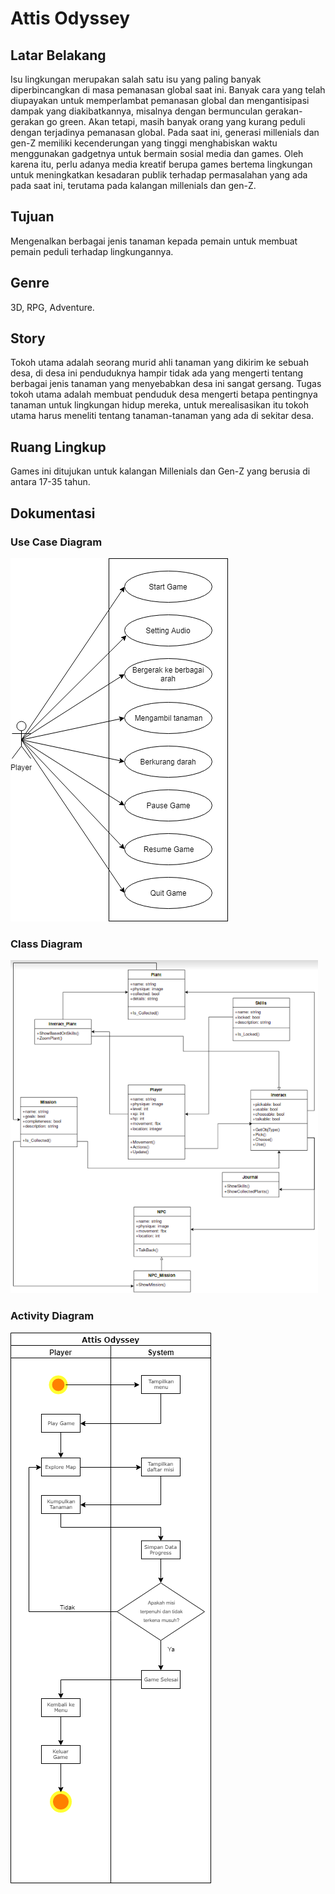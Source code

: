 # Attis Odyssey

## Latar Belakang
Isu lingkungan merupakan salah satu isu yang paling banyak diperbincangkan di masa pemanasan global saat ini. Banyak cara yang telah diupayakan untuk memperlambat pemanasan global dan mengantisipasi dampak yang diakibatkannya, misalnya dengan bermunculan gerakan-gerakan go green. Akan tetapi, masih banyak orang yang kurang peduli dengan terjadinya pemanasan global.
Pada saat ini, generasi millenials dan gen-Z memiliki kecenderungan yang tinggi menghabiskan waktu menggunakan gadgetnya untuk bermain sosial media dan games. Oleh karena itu, perlu adanya media kreatif berupa games bertema lingkungan untuk meningkatkan kesadaran publik terhadap permasalahan yang ada pada saat ini, terutama pada kalangan millenials dan gen-Z.

## Tujuan
Mengenalkan berbagai jenis tanaman kepada pemain untuk membuat pemain peduli terhadap lingkungannya.

## Genre
3D, RPG, Adventure.

## Story
Tokoh utama adalah seorang murid ahli tanaman yang dikirim ke sebuah desa, di desa ini penduduknya hampir tidak ada yang mengerti tentang berbagai jenis tanaman yang menyebabkan desa ini sangat gersang. Tugas tokoh utama adalah membuat penduduk desa mengerti betapa pentingnya tanaman untuk lingkungan hidup mereka, untuk merealisasikan itu tokoh utama harus meneliti tentang tanaman-tanaman yang ada di sekitar desa.

## Ruang Lingkup
Games ini ditujukan untuk kalangan Millenials dan Gen-Z yang berusia di antara 17-35 tahun.

## Dokumentasi
### Use Case Diagram
![Attis Odyssey Use Case Diagram](https://github.com/Arion12112/Attis_Odyssey/blob/master/Documentation/usecase.png)
### Class Diagram
![Attis Odyssey Class Diagram](https://github.com/Arion12112/Attis_Odyssey/blob/master/Documentation/Class%20Diagram.png)
### Activity Diagram
![Attis Odyssey Activity Diagram](https://github.com/Arion12112/Attis_Odyssey/blob/master/Documentation/activity.png)
